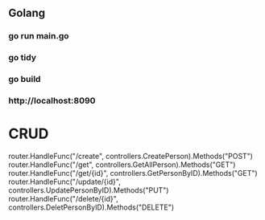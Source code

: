 ## Golang

### go run main.go
### go tidy
### go build

### http://localhost:8090

# CRUD

router.HandleFunc("/create", controllers.CreatePerson).Methods("POST")
router.HandleFunc("/get", controllers.GetAllPerson).Methods("GET")
router.HandleFunc("/get/{id}", controllers.GetPersonByID).Methods("GET")
router.HandleFunc("/update/{id}", controllers.UpdatePersonByID).Methods("PUT")
router.HandleFunc("/delete/{id}", controllers.DeletPersonByID).Methods("DELETE")